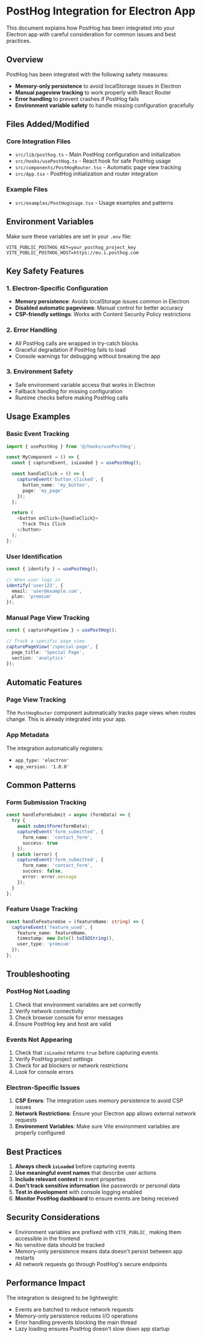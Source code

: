 # PostHog Integration for Electron App

This document explains how PostHog has been integrated into your Electron app with careful consideration for common issues and best practices.

## Overview

PostHog has been integrated with the following safety measures:
- **Memory-only persistence** to avoid localStorage issues in Electron
- **Manual pageview tracking** to work properly with React Router
- **Error handling** to prevent crashes if PostHog fails
- **Environment variable safety** to handle missing configuration gracefully

## Files Added/Modified

### Core Integration Files
- `src/lib/posthog.ts` - Main PostHog configuration and initialization
- `src/hooks/usePostHog.ts` - React hook for safe PostHog usage
- `src/components/PostHogRouter.tsx` - Automatic page view tracking
- `src/App.tsx` - PostHog initialization and router integration

### Example Files
- `src/examples/PostHogUsage.tsx` - Usage examples and patterns

## Environment Variables

Make sure these variables are set in your `.env` file:

```env
VITE_PUBLIC_POSTHOG_KEY=your_posthog_project_key
VITE_PUBLIC_POSTHOG_HOST=https://eu.i.posthog.com
```

## Key Safety Features

### 1. Electron-Specific Configuration
- **Memory persistence**: Avoids localStorage issues common in Electron
- **Disabled automatic pageviews**: Manual control for better accuracy
- **CSP-friendly settings**: Works with Content Security Policy restrictions

### 2. Error Handling
- All PostHog calls are wrapped in try-catch blocks
- Graceful degradation if PostHog fails to load
- Console warnings for debugging without breaking the app

### 3. Environment Safety
- Safe environment variable access that works in Electron
- Fallback handling for missing configuration
- Runtime checks before making PostHog calls

## Usage Examples

### Basic Event Tracking
```typescript
import { usePostHog } from '@/hooks/usePostHog';

const MyComponent = () => {
  const { captureEvent, isLoaded } = usePostHog();

  const handleClick = () => {
    captureEvent('button_clicked', {
      button_name: 'my_button',
      page: 'my_page'
    });
  };

  return (
    <button onClick={handleClick}>
      Track This Click
    </button>
  );
};
```

### User Identification
```typescript
const { identify } = usePostHog();

// When user logs in
identify('user123', {
  email: 'user@example.com',
  plan: 'premium'
});
```

### Manual Page View Tracking
```typescript
const { capturePageView } = usePostHog();

// Track a specific page view
capturePageView('/special-page', {
  page_title: 'Special Page',
  section: 'analytics'
});
```

## Automatic Features

### Page View Tracking
The `PostHogRouter` component automatically tracks page views when routes change. This is already integrated into your app.

### App Metadata
The integration automatically registers:
- `app_type: 'electron'`
- `app_version: '1.0.0'`

## Common Patterns

### Form Submission Tracking
```typescript
const handleFormSubmit = async (formData) => {
  try {
    await submitForm(formData);
    captureEvent('form_submitted', {
      form_name: 'contact_form',
      success: true
    });
  } catch (error) {
    captureEvent('form_submitted', {
      form_name: 'contact_form',
      success: false,
      error: error.message
    });
  }
};
```

### Feature Usage Tracking
```typescript
const handleFeatureUse = (featureName: string) => {
  captureEvent('feature_used', {
    feature_name: featureName,
    timestamp: new Date().toISOString(),
    user_type: 'premium'
  });
};
```

## Troubleshooting

### PostHog Not Loading
1. Check that environment variables are set correctly
2. Verify network connectivity
3. Check browser console for error messages
4. Ensure PostHog key and host are valid

### Events Not Appearing
1. Check that `isLoaded` returns `true` before capturing events
2. Verify PostHog project settings
3. Check for ad blockers or network restrictions
4. Look for console errors

### Electron-Specific Issues
1. **CSP Errors**: The integration uses memory persistence to avoid CSP issues
2. **Network Restrictions**: Ensure your Electron app allows external network requests
3. **Environment Variables**: Make sure Vite environment variables are properly configured

## Best Practices

1. **Always check `isLoaded`** before capturing events
2. **Use meaningful event names** that describe user actions
3. **Include relevant context** in event properties
4. **Don't track sensitive information** like passwords or personal data
5. **Test in development** with console logging enabled
6. **Monitor PostHog dashboard** to ensure events are being received

## Security Considerations

- Environment variables are prefixed with `VITE_PUBLIC_` making them accessible in the frontend
- No sensitive data should be tracked
- Memory-only persistence means data doesn't persist between app restarts
- All network requests go through PostHog's secure endpoints

## Performance Impact

The integration is designed to be lightweight:
- Events are batched to reduce network requests
- Memory-only persistence reduces I/O operations
- Error handling prevents blocking the main thread
- Lazy loading ensures PostHog doesn't slow down app startup 